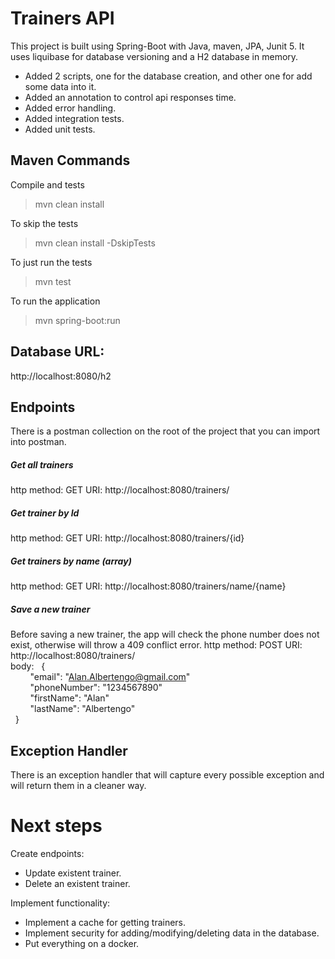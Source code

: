 
# Trainers API
This project is built using Spring-Boot with Java, maven, JPA, Junit 5. 
It uses liquibase for database versioning and a H2 database in memory.
- Added 2 scripts, one for the database creation, and other one for add some data into it.
- Added an annotation to control api responses time.
- Added error handling.
- Added integration tests.
- Added unit tests.

## Maven Commands
Compile and tests
> mvn clean install

To skip the tests
> mvn clean install -DskipTests

To just run the tests
> mvn test

To run the application
> mvn spring-boot:run

## Database URL:
http://localhost:8080/h2

## Endpoints
There is a postman collection on the root of the project that you can import into postman.

##### Get all trainers
http method: GET
URI: http://localhost:8080/trainers/

##### Get trainer by Id
http method: GET
URI: http://localhost:8080/trainers/{id}

##### Get trainers by name (array)
http method: GET
URI: http://localhost:8080/trainers/name/{name}

##### Save a new trainer
Before saving a new trainer, the app will check the phone number does not exist, otherwise will throw a 409 conflict error.
http method: POST
URI: http://localhost:8080/trainers/  
body:
&nbsp;  {  
&nbsp; &nbsp; &nbsp; &nbsp;  "email": "Alan.Albertengo@gmail.com"  
&nbsp; &nbsp; &nbsp; &nbsp;  "phoneNumber": "1234567890"  
&nbsp; &nbsp; &nbsp; &nbsp;  "firstName": "Alan"  
&nbsp; &nbsp; &nbsp; &nbsp;  "lastName": "Albertengo"  
&nbsp;  }

## Exception Handler
There is an exception handler that will capture every possible exception and will return them in a cleaner way.  

# Next steps
Create endpoints:
- Update existent trainer.
- Delete an existent trainer.

Implement functionality:
- Implement a cache for getting trainers.
- Implement security for adding/modifying/deleting data in the database.
- Put everything on a docker.